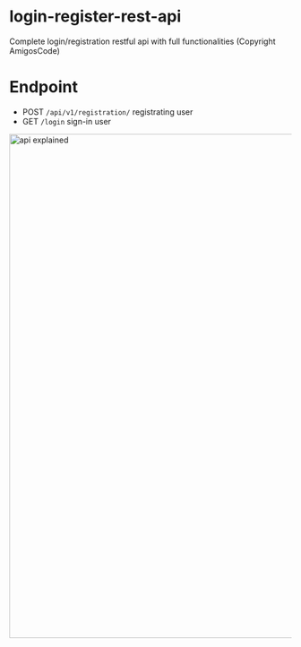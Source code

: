 # login-register-rest-api
Complete login/registration restful api with full functionalities (Copyright AmigosCode)

# Endpoint
- POST <code>/api/v1/registration/</code> registrating user
- GET <code>/login</code> sign-in user


<img src="https://github.com/eltacshikhsaidov/login-register-rest-api/blob/main/registration.png?raw=true" alt="api explained" height=900px width=600px>
